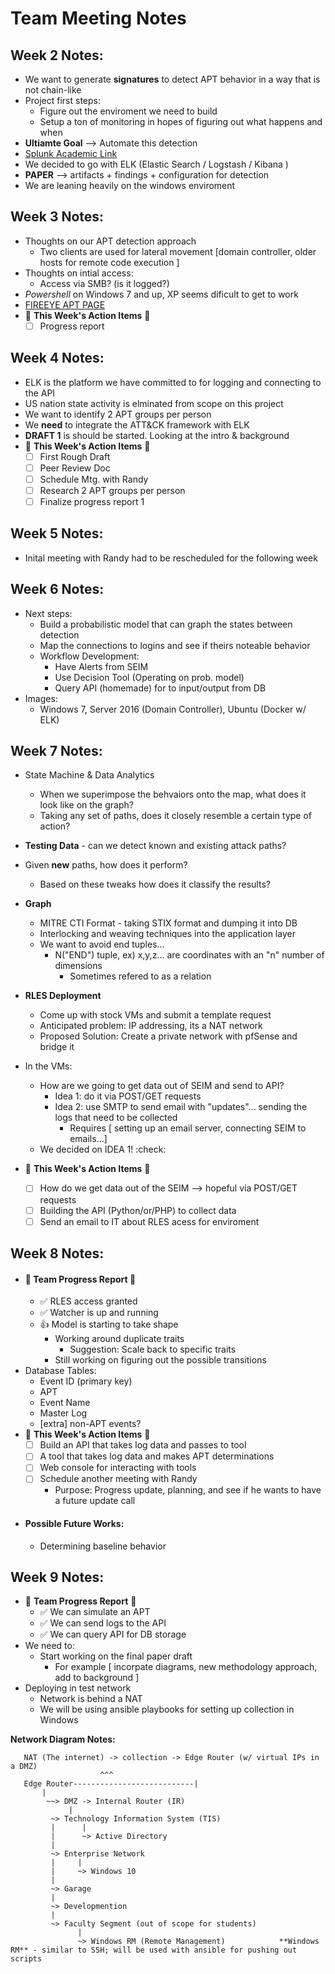 # Team Meeting Notes

## Week 2 Notes:

- We want to generate **signatures** to detect APT behavior in a way that is not chain-like
- Project first steps:
	- Figure out the enviroment we need to build
	- Setup a ton of monitoring in hopes of figuring out what happens and when
- **Ultiamte Goal** --> Automate this detection
- [Splunk Academic Link](https://www.splunk.com/en_us/solutions/industries/higher-education/academic-licenses.html)
- We decided to go with ELK (Elastic Search / Logstash / Kibana )
- **PAPER** --> artifacts + findings + configuration for detection
- We are leaning heavily on the windows enviroment

## Week 3 Notes:

- Thoughts on our APT detection approach
	- Two clients are used for lateral movement [domain controller, older hosts for remote code execution ]
- Thoughts on intial access:
	- Access via SMB? (is it logged?)
- *Powershell* on Windows 7 and up, XP seems dificult to get to work
- [FIREEYE APT PAGE ](https://www.fireeye.com/current-threats/apt-groups.html)
- :mega: **This Week's Action Items** :mega:
	- [ ] Progress report

## Week 4 Notes:

- ELK is the platform we have committed to for logging and connecting to the API
- US nation state activity is elminated from scope on this project
- We want to identify 2 APT groups per person
- We **need** to integrate the ATT&CK framework with ELK
- **DRAFT 1** is should be started. Looking at the intro & background
- :mega: **This Week's Action Items** :mega:
	- [ ] First Rough Draft
	- [ ] Peer Review Doc
	- [ ] Schedule Mtg. with Randy
	- [ ] Research 2 APT groups per person
	- [ ] Finalize progress report 1

## Week 5 Notes:

- Inital meeting with Randy had to be rescheduled for the following week

## Week 6 Notes:

- Next steps:
	- Build a probabilistic model that can graph the states between detection
	- Map the connections to logins and see if theirs noteable behavior
	- Workflow Development:
		- Have Alerts from SEIM
		- Use Decision Tool (Operating on prob. model)
		- Query API (homemade) for to input/output from DB
- Images:
	- Windows 7, Server 2016 (Domain Controller), Ubuntu (Docker w/ ELK)

## Week 7 Notes:

- State Machine & Data Analytics
	- When we superimpose the behvaiors onto the map, what does it look like on the graph?
	- Taking any set of paths, does it closely resemble a certain type of action?
- **Testing Data** - can we detect known and existing attack paths?
- Given **new** paths, how does it perform?
	- Based on these tweaks how does it classify the results?
- **Graph**
	- MITRE CTI Format - taking STIX format and dumping it into DB
	- Interlocking and weaving techniques into the application layer
	- We want to avoid end tuples...
		- N("END") tuple, ex) x,y,z... are coordinates with an "n" number of dimensions
			- Sometimes refered to as a relation
- **RLES Deployment**
	- Come up with stock VMs and submit a template request
	- Anticipated problem: IP addressing, its a NAT network
	- Proposed Solution: Create a private network with pfSense and bridge it

- In the VMs:
	- How are we going to get data out of SEIM and send to API?
		- Idea 1: do it via POST/GET requests
		- Idea 2: use SMTP to send email with "updates"... sending the logs that need to be collected
			- Requires [ setting up an email server, connecting SEIM to emails...]
 	- We decided on IDEA 1! :check:

- :mega: **This Week's Action Items** :mega:
	- [ ]  How do we get data out of the SEIM --> hopeful via POST/GET requests
	- [ ]  Building the API (Python/or/PHP) to collect data
	- [ ]  Send an email to IT about RLES acess for enviroment

## Week 8 Notes:
 
 - #### :mega: **Team Progress Report** :mega:
	- :white_check_mark: RLES access granted
	- :white_check_mark: Watcher is up and running
	- :thumbsup: Model is starting to take shape
 		- Working around duplicate traits
    		- Suggestion: Scale back to specific traits
		- Still working on figuring out the possible transitions
 - Database Tables:
 	- Event ID (primary key)
 	- APT
 	- Event Name
 	- Master Log
 	- [extra] non-APT events?
 - :mega: **This Week's Action Items** :mega:
	- [ ] Build an API that takes log data and passes to tool 
	- [ ] A tool that takes log data and makes APT determinations
	- [ ] Web console for interacting with tools
	- [ ] Schedule another meeting with Randy
		- Purpose: Progress update, planning, and see if he wants to have a future update call
 - #### Possible Future Works:
	- Determining baseline behavior

## Week 9 Notes:

 - :mega: **Team Progress Report** :mega:
	- :white_check_mark: We can simulate an APT
	- :white_check_mark: We can send logs to the API
	- :white_check_mark: We can query API for DB storage
 - We need to:
	- Start working on the final paper draft
		- For example [ incorpate diagrams, new methodology approach, add to background ]
 - Deploying in test network
	- Network is behind a NAT
	- We will be using ansible playbooks for setting up collection in Windows
 
**Network Diagram Notes:**

```   
   NAT (The internet) -> collection -> Edge Router (w/ virtual IPs in a DMZ)
  					^^^
   Edge Router---------------------------| 
	   |
	    ~~> DMZ -> Internal Router (IR)
    		 |
		 ~> Technology Information System (TIS)
		 |		|
		 |		~> Active Directory
		 |
		 ~> Enterprise Network
		 |	   |
		 |	   ~> Windows 10
		 |
		 ~> Garage
		 |
		 ~> Developmention	
		 |
		 ~> Faculty Segment (out of scope for students)
		 	   |
			   ~> Windows RM (Remote Management)			**Windows RM** - similar to SSH; will be used with ansible for pushing out scripts

```
